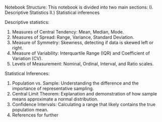 Notebook Structure:
This notebook is divided into two main sections:
I). Descriptive Statistics
II.) Statistical inferences

Descriptive statistics:
1. Measures of Central Tendency: Mean, Median, Mode.
2. Measures of Spread: Range, Variance, Standard Deviation.
3. Measure of Symmetry: Skewness, detecting if data is skewed left or right.
4. Measure of Variability: Interquartile Range (IQR) and Coefficient of Variation (CV).
5. Levels of Measurement: Nominal, Ordinal, Interval, and Ratio scales.

Statistical Inferences:
1. Population vs. Sample: Understanding the difference and the importance of representative sampling.
2. Central Limit Theorem: Explanation and demonstration of how sample means approximate a normal distribution.
3. Confidence Intervals: Calculating a range that likely contains the true population mean.
4. References for further
